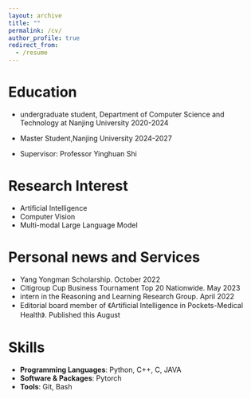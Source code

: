 ```yaml
---
layout: archive
title: ""
permalink: /cv/
author_profile: true
redirect_from:
  - /resume
---
```


Education
======
* undergraduate student, Department of Computer Science and Technology at Nanjing University 2020-2024
* Master Student,Nanjing University 2024-2027

* Supervisor: Professor Yinghuan Shi


Research Interest
======
* Artificial Intelligence
* Computer Vision
* Multi-modal Large Language Model

Personal news and Services
======

* Yang Yongman Scholarship. October 2022
* Citigroup Cup Business Tournament Top 20 Nationwide. May 2023
* intern in the Reasoning and Learning Research Group. April 2022
* Editorial board member of 《Artificial Intelligence in Pockets-Medical Health》. Published this August


Skills
======
* **Programming Languages**: Python, C++, C, JAVA
* **Software & Packages**: Pytorch
* **Tools**:  Git, Bash
